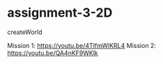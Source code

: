 # assignment-3-2D
 createWorld


Mission 1: https://youtu.be/4TIfmWlKRL4
Mission 2: https://youtu.be/QA4nKF9WKlk
